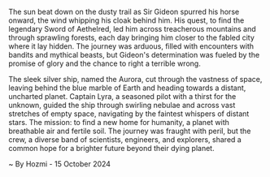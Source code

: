 
The sun beat down on the dusty trail as Sir Gideon spurred his horse onward, the wind whipping his cloak behind him. His quest, to find the legendary Sword of Aethelred, led him across treacherous mountains and through sprawling forests, each day bringing him closer to the fabled city where it lay hidden. The journey was arduous, filled with encounters with bandits and mythical beasts, but Gideon's determination was fueled by the promise of glory and the chance to right a terrible wrong. 

The sleek silver ship, named the Aurora, cut through the vastness of space, leaving behind the blue marble of Earth and heading towards a distant, uncharted planet. Captain Lyra, a seasoned pilot with a thirst for the unknown, guided the ship through swirling nebulae and across vast stretches of empty space, navigating by the faintest whispers of distant stars. The mission: to find a new home for humanity, a planet with breathable air and fertile soil. The journey was fraught with peril, but the crew, a diverse band of scientists, engineers, and explorers, shared a common hope for a brighter future beyond their dying planet. 

~ By Hozmi - 15 October 2024
